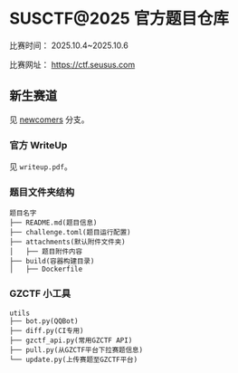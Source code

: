 # SUSCTF@2025 官方题目仓库

比赛时间： 2025.10.4~2025.10.6

比赛网址： https://ctf.seusus.com

## 新生赛道

见 [newcomers](https://github.com/susers/susctf-2025/tree/newcomers) 分支。

### 官方 WriteUp

见 `writeup.pdf`。

### 题目文件夹结构
```plain
题目名字
├── README.md(题目信息)
├── challenge.toml(题目运行配置)
├── attachments(默认附件文件夹)
│   ├── 题目附件内容
├── build(容器构建目录)
│   ├── Dockerfile
```

### GZCTF 小工具
```
utils
├── bot.py(QQBot)
├── diff.py(CI专用)
├── gzctf_api.py(常用GZCTF API)
├── pull.py(从GZCTF平台下拉赛题信息)
└── update.py(上传赛题至GZCTF平台)
```